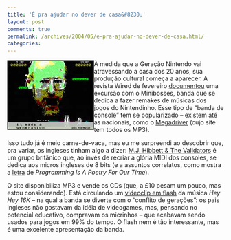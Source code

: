 ```yaml
---
title: 'É pra ajudar no dever de casa&#8230;'
layout: post
comments: true
permalink: /archives/2004/05/e-pra-ajudar-no-dever-de-casa.html/
categories:
---
```

<img src="/img/blig/heyhey16k.jpg" border="1" alt="Sir Clive Sinclair (acho) dando as caras no clip de Hey Hey 16K" align="left">À medida que a Geração Nintendo vai atravessando a casa dos 20 anos, sua produção cultural começa a aparecer. A revista Wired de fevereiro <a href="http://www.wired.com/wired/archive/12.02/miniboss.html" >documentou</a> uma excursão com o Minibosses, banda que se dedica a fazer remakes de músicas dos jogos do Nintendinho. Esse tipo de &#8220;banda de console&#8221; tem se popularizado &#8211; existem até as nacionais, como o <a href="http://www.megadriver.com.br/" >Megadriver</a> (cujo site tem todos os MP3).

Isso tudo já é meio carne-de-vaca, mas eu me surpreendi ao descobrir que, pra variar, os ingleses tinham algo a dizer: <a href="http://www.mjhibbett.com/" >M.J. Hibbett &#038; The Validators</a> é um grupo britânico que, ao invés de recriar a glória MIDI dos consoles, se dedica aos micros ingleses de 8 bits (e a assuntos correlatos, como mostra a <a href="http://mjhibbett.tripod.com/sampler/programming.htm" >letra</a> de *Programming Is A Poetry For Our Time*).

O site disponibiliza MP3 e vende os CDs (que, a £10 pesam um pouco, mas estou considerando). Está circulando um <a href="http://www2.b3ta.com/heyhey16k/" >videoclip em flash</a> da música *Hey Hey 16K* &#8211; na qual a banda se diverte com o &#8220;conflito de gerações&#8221;: os pais ingleses não gostavam da idéia de videogames, mas, pensando no potencial educativo, compravam os micrinhos &#8211; que acabavam sendo usados para jogos em 99% do tempo. O flash nem é tão interessante, mas é uma excelente apresentação da banda.
